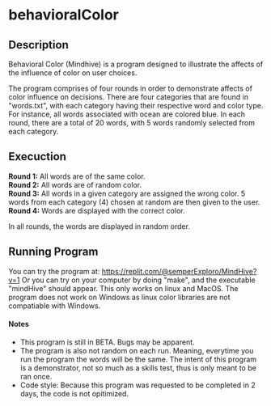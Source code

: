 # behavioralColor

## Description
Behavioral Color (Mindhive) is a program designed to illustrate the affects of the influence of color on user choices. 

The program comprises of four rounds in order to demonstrate affects of color influence on decisions. There are four categories that are found in "words.txt", with each category having their respective word and color type. For instance, all words associated with ocean are colored blue. In each round, there are a total of 20 words, with 5 words randomly selected from each category.

## Execuction

**Round 1:** All words are of the same color. <br />
**Round 2:** All words are of random color. <br />
**Round 3:** All words in a given category are assigned the wrong color. 5 words from each category (4) chosen at random are then given to the user. <br />
**Round 4:** Words are displayed with the correct color. <br />

In all rounds, the words are displayed in random order. 

## Running Program

You can try the program at: https://replit.com/@semperExploro/MindHive?v=1
Or you can try on your computer by doing "make", and the executable "mindHive" should appear. This only works on linux and MacOS. The program does not work on Windows as linux color libraries are not compatiable with Windows. 

#### Notes

- This program is still in BETA. Bugs may be apparent. 
- The program is also not random on each run. Meaning, everytime you run the program the words will be the same. The intent of this program is a demonstrator, not so much as a skills test, thus is only meant to be ran once. 
- Code style: Because this program was requested to be completed in 2 days, the code is not opitimized. 

